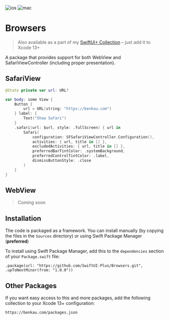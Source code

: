 ![ios](https://img.shields.io/badge/iOS-13-green)
![mac](https://img.shields.io/badge/macOS-10.15-green)

# Browsers

> Also available as a part of my [SwiftUI+ Collection](https://benkau.com/packages.json) – just add it to Xcode 13+

A package that provides support for both WebView and SafariViewController (including proper presentation).

## SafariView

```swift
@State private var url: URL?

var body: some View {
    Button {
        url = URL(string: "https://benkau.com")
    } label: {
        Text("Show Safari")
    }
    .safari(url: $url, style: .fullScreen) { url in
        Safari(
            configuration: SFSafariViewController.Configuration(),
            activities: { url, title in [] },
            excludedActivities: { url, title in [] },
            preferredBarTintColor: .systemBackground,
            preferredControlTintColor: .label,
            dismissButtonStyle: .close
        )
    }
}
```

## WebView

> Coming soon

## Installation

The code is packaged as a framework. You can install manually (by copying the files in the `Sources` directory) or using Swift Package Manager (**preferred**)

To install using Swift Package Manager, add this to the `dependencies` section of your `Package.swift` file:

`.package(url: "https://github.com/SwiftUI-Plus/Browsers.git", .upToNextMinor(from: "1.0.0"))`

## Other Packages

If you want easy access to this and more packages, add the following collection to your Xcode 13+ configuration:

`https://benkau.com/packages.json`
